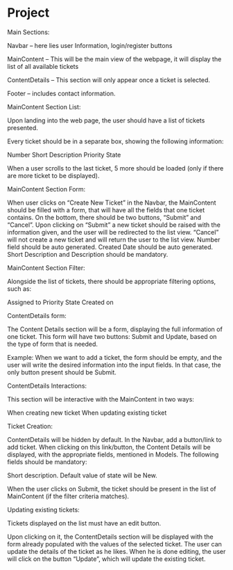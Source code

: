 # Project

Main Sections:

Navbar – here lies user Information, login/register buttons

MainContent – This will be the main view of the webpage, it will display the list of all available tickets

ContentDetails – This section will only appear once a ticket is selected.

Footer – includes contact information.



MainContent Section List:

Upon landing into the web page, the user should have a list of tickets presented.

Every ticket should be in a separate box, showing the following information:

Number Short Description Priority State

When a user scrolls to the last ticket, 5 more should be loaded (only if there are more ticket to be displayed).

MainContent Section Form:

When user clicks on “Create New Ticket” in the Navbar, the MainContent should be filled with a form, that will have all the fields that one ticket contains. On the bottom, there should be two buttons, “Submit” and “Cancel”.
Upon clicking on “Submit” a new ticket should be raised with the information given, and the user will be redirected to the list view.
“Cancel” will not create a new ticket and will return the user to the list view. Number field should be auto generated. Created Date should be auto generated. Short Description and Description should be mandatory.

MainContent Section Filter:

Alongside the list of tickets, there should be appropriate filtering options, such as:

Assigned to Priority State Created on

ContentDetails form:

The Content Details section will be a form, displaying the full information of one ticket. This form will have two buttons: Submit and Update, based on the type of form that is needed.

Example: When we want to add a ticket, the form should be empty, and the user will write the desired information into the input fields. In that case, the only button present should be Submit.

ContentDetails Interactions:

This section will be interactive with the MainContent in two ways:

When creating new ticket When updating existing ticket

Ticket Creation:

ContentDetails will be hidden by default. In the Navbar, add a button/link to add ticket. When clicking on this link/button, the Content Details will be displayed, with the appropriate fields, mentioned in Models. The following fields should be mandatory:

Short description. Default value of state will be New.

When the user clicks on Submit, the ticket should be present in the list of MainContent (if the filter criteria matches).

Updating existing tickets:

Tickets displayed on the list must have an edit button.

Upon clicking on it, the ContentDetails section will be displayed with the form already populated with the values of the selected ticket. The user can update the details of the ticket as he likes. When he is done editing, the user will click on the button “Update”, which will update the existing ticket.
